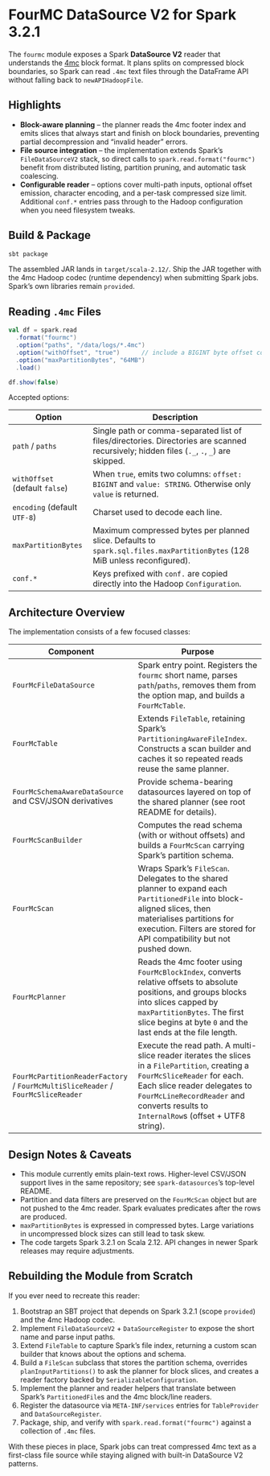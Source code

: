 # FourMC DataSource V2 for Spark 3.2.1

The `fourmc` module exposes a Spark **DataSource V2** reader that understands
the [4mc](https://github.com/fingltd/4mc) block format.  It plans splits on
compressed block boundaries, so Spark can read `.4mc` text files through the
DataFrame API without falling back to `newAPIHadoopFile`.

## Highlights

- **Block-aware planning** – the planner reads the 4mc footer index and emits
  slices that always start and finish on block boundaries, preventing partial
  decompression and “invalid header” errors.
- **File source integration** – the implementation extends Spark’s
  `FileDataSourceV2` stack, so direct calls to `spark.read.format("fourmc")`
  benefit from distributed listing, partition pruning, and automatic task
  coalescing.
- **Configurable reader** – options cover multi-path inputs, optional offset
  emission, character encoding, and a per-task compressed size limit.
  Additional `conf.*` entries pass through to the Hadoop configuration when
  you need filesystem tweaks.

## Build & Package

```bash
sbt package
```

The assembled JAR lands in `target/scala-2.12/`.  Ship the JAR together with
the 4mc Hadoop codec (runtime dependency) when submitting Spark jobs.  Spark’s
own libraries remain `provided`.

## Reading `.4mc` Files

```scala
val df = spark.read
  .format("fourmc")
  .option("paths", "/data/logs/*.4mc")
  .option("withOffset", "true")      // include a BIGINT byte offset column
  .option("maxPartitionBytes", "64MB")
  .load()

df.show(false)
```

Accepted options:

| Option | Description |
| --- | --- |
| `path` / `paths` | Single path or comma-separated list of files/directories.  Directories are scanned recursively; hidden files (`._`, `.`, `_`) are skipped. |
| `withOffset` (default `false`) | When `true`, emits two columns: `offset: BIGINT` and `value: STRING`.  Otherwise only `value` is returned. |
| `encoding` (default `UTF-8`) | Charset used to decode each line. |
| `maxPartitionBytes` | Maximum compressed bytes per planned slice.  Defaults to `spark.sql.files.maxPartitionBytes` (128 MiB unless reconfigured). |
| `conf.*` | Keys prefixed with `conf.` are copied directly into the Hadoop `Configuration`. |

## Architecture Overview

The implementation consists of a few focused classes:

| Component | Purpose |
| --- | --- |
| `FourMcFileDataSource` | Spark entry point.  Registers the `fourmc` short name, parses `path`/`paths`, removes them from the option map, and builds a `FourMcTable`. |
| `FourMcTable` | Extends `FileTable`, retaining Spark’s `PartitioningAwareFileIndex`.  Constructs a scan builder and caches it so repeated reads reuse the same planner. |
| `FourMcSchemaAwareDataSource` and CSV/JSON derivatives | Provide schema-bearing datasources layered on top of the shared planner (see root README for details). |
| `FourMcScanBuilder` | Computes the read schema (with or without offsets) and builds a `FourMcScan` carrying Spark’s partition schema. |
| `FourMcScan` | Wraps Spark’s `FileScan`.  Delegates to the shared planner to expand each `PartitionedFile` into block-aligned slices, then materialises partitions for execution.  Filters are stored for API compatibility but not pushed down. |
| `FourMcPlanner` | Reads the 4mc footer using `FourMcBlockIndex`, converts relative offsets to absolute positions, and groups blocks into slices capped by `maxPartitionBytes`.  The first slice begins at byte `0` and the last ends at the file length. |
| `FourMcPartitionReaderFactory` / `FourMcMultiSliceReader` / `FourMcSliceReader` | Execute the read path.  A multi-slice reader iterates the slices in a `FilePartition`, creating a `FourMcSliceReader` for each.  Each slice reader delegates to `FourMcLineRecordReader` and converts results to `InternalRow`s (offset + UTF8 string). |

## Design Notes & Caveats

- This module currently emits plain-text rows.  Higher-level CSV/JSON support
  lives in the same repository; see `spark-datasources`’s top-level README.
- Partition and data filters are preserved on the `FourMcScan` object but are
  not pushed to the 4mc reader.  Spark evaluates predicates after the rows are
  produced.
- `maxPartitionBytes` is expressed in compressed bytes.  Large variations in
  uncompressed block sizes can still lead to task skew.
- The code targets Spark 3.2.1 on Scala 2.12.  API changes in newer Spark
  releases may require adjustments.

## Rebuilding the Module from Scratch

If you ever need to recreate this reader:

1. Bootstrap an SBT project that depends on Spark 3.2.1 (scope `provided`) and
   the 4mc Hadoop codec.
2. Implement `FileDataSourceV2` + `DataSourceRegister` to expose the short
   name and parse input paths.
3. Extend `FileTable` to capture Spark’s file index, returning a custom scan
   builder that knows about the options and schema.
4. Build a `FileScan` subclass that stores the partition schema, overrides
   `planInputPartitions()` to ask the planner for block slices, and creates a
   reader factory backed by `SerializableConfiguration`.
5. Implement the planner and reader helpers that translate between Spark’s
   `PartitionedFile`s and the 4mc block/line readers.
6. Register the datasource via `META-INF/services` entries for
   `TableProvider` and `DataSourceRegister`.
7. Package, ship, and verify with `spark.read.format("fourmc")` against a
   collection of `.4mc` files.

With these pieces in place, Spark jobs can treat compressed 4mc text as a
first-class file source while staying aligned with built-in DataSource V2
patterns.
